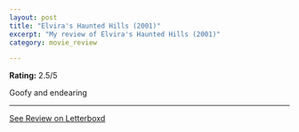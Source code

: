 ```yaml
---
layout: post
title: "Elvira's Haunted Hills (2001)"
excerpt: "My review of Elvira's Haunted Hills (2001)"
category: movie_review

---
```


**Rating:** 2.5/5

Goofy and endearing

<hr>

[See Review on Letterboxd](https://boxd.it/3my6Lx)
